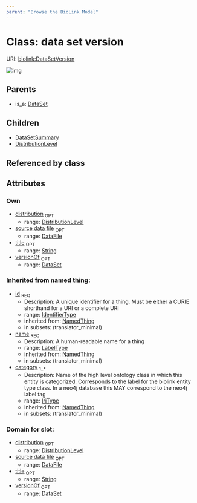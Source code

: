 ```yaml
---
parent: "Browse the BioLink Model"
---
```



# Class: data set version




URI: [biolink:DataSetVersion](https://w3id.org/biolink/vocab/DataSetVersion)

![img](images/DataSetVersion.png)

## Parents

 *  is_a: [DataSet](DataSet.md)

## Children

 * [DataSetSummary](DataSetSummary.md)
 * [DistributionLevel](DistributionLevel.md)

## Referenced by class


## Attributes


### Own

 * [distribution](distribution.md)  <sub>OPT</sub>
    * range: [DistributionLevel](DistributionLevel.md)
 * [source data file](source_data_file.md)  <sub>OPT</sub>
    * range: [DataFile](DataFile.md)
 * [title](title.md)  <sub>OPT</sub>
    * range: [String](String.md)
 * [versionOf](versionOf.md)  <sub>OPT</sub>
    * range: [DataSet](DataSet.md)

### Inherited from named thing:

 * [id](id.md)  <sub>REQ</sub>
    * Description: A unique identifier for a thing. Must be either a CURIE shorthand for a URI or a complete URI
    * range: [IdentifierType](IdentifierType.md)
    * inherited from: [NamedThing](NamedThing.md)
    * in subsets: (translator_minimal)
 * [name](name.md)  <sub>REQ</sub>
    * Description: A human-readable name for a thing
    * range: [LabelType](LabelType.md)
    * inherited from: [NamedThing](NamedThing.md)
    * in subsets: (translator_minimal)
 * [category](category.md)  <sub>1..*</sub>
    * Description: Name of the high level ontology class in which this entity is categorized. Corresponds to the label for the biolink entity type class. In a neo4j database this MAY correspond to the neo4j label tag
    * range: [IriType](IriType.md)
    * inherited from: [NamedThing](NamedThing.md)
    * in subsets: (translator_minimal)

### Domain for slot:

 * [distribution](distribution.md)  <sub>OPT</sub>
    * range: [DistributionLevel](DistributionLevel.md)
 * [source data file](source_data_file.md)  <sub>OPT</sub>
    * range: [DataFile](DataFile.md)
 * [title](title.md)  <sub>OPT</sub>
    * range: [String](String.md)
 * [versionOf](versionOf.md)  <sub>OPT</sub>
    * range: [DataSet](DataSet.md)
